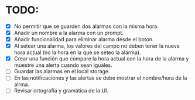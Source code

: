 # TODO:
- [x] No permitir que se guarden dos alarmas con la misma hora.
- [x] Añadir un nombre a la alarma con un prompt.
- [x] Añadir funcionalidad para eliminar alarma desde el boton.
- [x] Al setear una alarma, los valores del campo no deben tener la nueva hora actual (no la hora en la que se seteo la alarma).
- [x] Crear una función que compare la hora actual con la hora de la alarma y muestre una alerta cuando sean iguales.
- [ ] Guardar las alarmas en el local storage.
- [ ] En las notificaciones y las alertas se debe mostrar el nombre/hora de la alrma.
- [ ] Revisar ortografía y gramática de la UI.